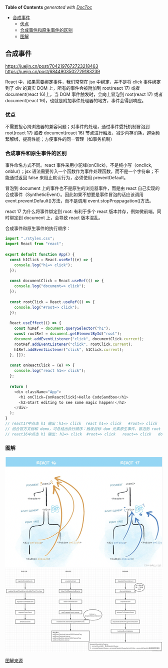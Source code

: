 <!-- START doctoc generated TOC please keep comment here to allow auto update -->
<!-- DON'T EDIT THIS SECTION, INSTEAD RE-RUN doctoc TO UPDATE -->
**Table of Contents**  *generated with [DocToc](https://github.com/thlorenz/doctoc)*

- [合成事件](#%E5%90%88%E6%88%90%E4%BA%8B%E4%BB%B6)
  - [优点](#%E4%BC%98%E7%82%B9)
  - [合成事件和原生事件的区别](#%E5%90%88%E6%88%90%E4%BA%8B%E4%BB%B6%E5%92%8C%E5%8E%9F%E7%94%9F%E4%BA%8B%E4%BB%B6%E7%9A%84%E5%8C%BA%E5%88%AB)
  - [图解](#%E5%9B%BE%E8%A7%A3)

<!-- END doctoc generated TOC please keep comment here to allow auto update -->

## 合成事件

https://juejin.cn/post/7042197672723218463
https://juejin.cn/post/6844903502729183239

React 中，如果需要绑定事件，我们常常在 jsx 中绑定，并不是将 click 事件绑定到了 div 的真实 DOM 上，所有的事件会被附加到 root(react 17) 或者 document(react 16)上，当 DOM 事件触发时，会向上冒泡到 root(react 17) 或者 document(react 16)，也就是附加事件处理器的地方，事件会得到响应。

### 优点

不需要担心跨浏览器的兼容问题；对事件的处理，通过事件委托机制冒泡到 root(react 17) 或者 document(react 16) 节点进行触发，减少内存消耗，避免频繁解绑，提高性能；方便事件的同一管理（如事务机制）

### 合成事件和原生事件的区别

事件命名方式不同。react 事件采用小驼峰(onClick)，不是纯小写（onclick, onblur）；jsx 语法需要传入一个函数作为事件处理函数，而不是一个字符串；不能通过返回 false 来阻止默认行为，必须使用 preventDefault。

冒泡到 document 上的事件也不是原生的浏览器事件，而是由 react 自己实现的合成事件（SyntheticEvent）。因此如果不想要是事件冒泡的话应该调用 event.preventDefault()方法，而不是调用 event.stopProppagation()方法。

react 17 为什么将事件绑定到 root:
有利于多个 react 版本并存，例如微前端。同时绑定到 document 上，会导致 react 版本混乱。

合成事件和原生事件的执行顺序：

```js
import "./styles.css";
import React from "react";

export default function App() {
  const h1Click = React.useRef((e) => {
    console.log("h1=> click");
  });

  const documentClick = React.useRef(() => {
    console.log("document=> click");
  });

  const rootClick = React.useRef(() => {
    console.log("#root=> click");
  });

  React.useEffect(() => {
    const h1Ref = document.querySelector("h1");
    const rootRef = document.getElementById("root");
    document.addEventListener("click", documentClick.current);
    rootRef.addEventListener("click", rootClick.current);
    h1Ref.addEventListener("click", h1Click.current);
  }, []);

  const onReactClick = (e) => {
    console.log("react h1=> click");
  };

  return (
    <div className="App">
      <h1 onClick={onReactClick}>Hello CodeSandbox</h1>
      <h2>Start editing to see some magic happen!</h2>
    </div>
  );
}
// react17中点击 h1 输出：h1=> click  react h1=> click   #root=> click   document=> click
// 结合官方文档和 demo，可总结出执行顺序：触发目标 dom 元素原生事件，冒泡到 root 节点。执行 root 节点上的 react 合成事件。执行 root 节点上的原生事件。向上冒泡执行原生事件。
// react16中点击 h1 输出: h1=> click  #root=> click   react=> click   document=> click
```

### 图解

![event1](./images/event1.png)
![event1](./images/event2.png)

[图解来源](https://blog.csdn.net/qq_35577655/article/details/120916432)
